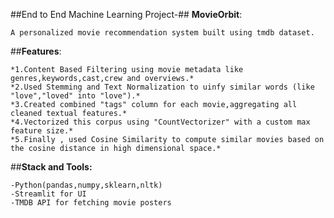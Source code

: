 ##End to End Machine Learning Project-## **MovieOrbit**:
```
A personalized movie recommendation system built using tmdb dataset.
```

##**Features**: 
```
*1.Content Based Filtering using movie metadata like genres,keywords,cast,crew and overviews.*
*2.Used Stemming and Text Normalization to uinfy similar words (like "love","loved" into "love").*
*3.Created combined "tags" column for each movie,aggregating all cleaned textual features.*
*4.Vectorized this corpus using "CountVectorizer" with a custom max feature size.*
*5.Finally , used Cosine Similarity to compute similar movies based on the cosine distance in high dimensional space.*
```


##**Stack and Tools:**
```
-Python(pandas,numpy,sklearn,nltk)
-Streamlit for UI
-TMDB API for fetching movie posters
```

